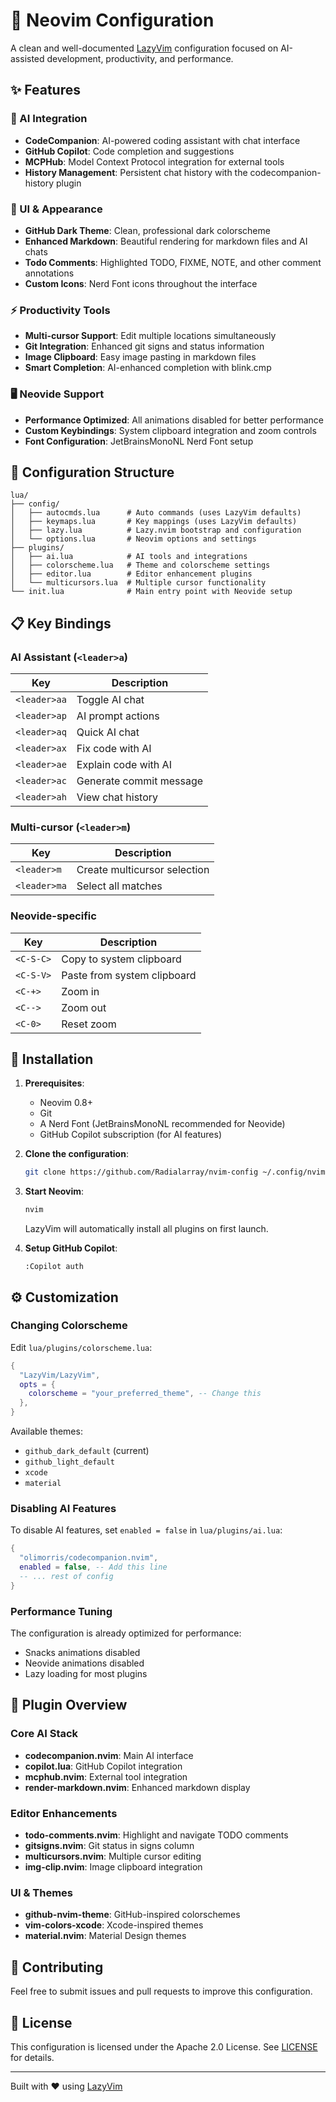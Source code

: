 # 🚀 Neovim Configuration

A clean and well-documented [LazyVim](https://github.com/LazyVim/LazyVim) configuration focused on AI-assisted development, productivity, and performance.

## ✨ Features

### 🤖 AI Integration
- **CodeCompanion**: AI-powered coding assistant with chat interface
- **GitHub Copilot**: Code completion and suggestions
- **MCPHub**: Model Context Protocol integration for external tools
- **History Management**: Persistent chat history with the codecompanion-history plugin

### 🎨 UI & Appearance
- **GitHub Dark Theme**: Clean, professional dark colorscheme
- **Enhanced Markdown**: Beautiful rendering for markdown files and AI chats
- **Todo Comments**: Highlighted TODO, FIXME, NOTE, and other comment annotations
- **Custom Icons**: Nerd Font icons throughout the interface

### ⚡ Productivity Tools
- **Multi-cursor Support**: Edit multiple locations simultaneously
- **Git Integration**: Enhanced git signs and status information
- **Image Clipboard**: Easy image pasting in markdown files
- **Smart Completion**: AI-enhanced completion with blink.cmp

### 🖥️ Neovide Support
- **Performance Optimized**: All animations disabled for better performance
- **Custom Keybindings**: System clipboard integration and zoom controls
- **Font Configuration**: JetBrainsMonoNL Nerd Font setup

## 🔧 Configuration Structure

```
lua/
├── config/
│   ├── autocmds.lua      # Auto commands (uses LazyVim defaults)
│   ├── keymaps.lua       # Key mappings (uses LazyVim defaults)
│   ├── lazy.lua          # Lazy.nvim bootstrap and configuration
│   └── options.lua       # Neovim options and settings
├── plugins/
│   ├── ai.lua            # AI tools and integrations
│   ├── colorscheme.lua   # Theme and colorscheme settings
│   ├── editor.lua        # Editor enhancement plugins
│   └── multicursors.lua  # Multiple cursor functionality
└── init.lua              # Main entry point with Neovide setup
```

## 📋 Key Bindings

### AI Assistant (`<leader>a`)
| Key | Description |
|-----|-------------|
| `<leader>aa` | Toggle AI chat |
| `<leader>ap` | AI prompt actions |
| `<leader>aq` | Quick AI chat |
| `<leader>ax` | Fix code with AI |
| `<leader>ae` | Explain code with AI |
| `<leader>ac` | Generate commit message |
| `<leader>ah` | View chat history |

### Multi-cursor (`<leader>m`)
| Key | Description |
|-----|-------------|
| `<leader>m` | Create multicursor selection |
| `<leader>ma` | Select all matches |

### Neovide-specific
| Key | Description |
|-----|-------------|
| `<C-S-C>` | Copy to system clipboard |
| `<C-S-V>` | Paste from system clipboard |
| `<C-+>` | Zoom in |
| `<C-->` | Zoom out |
| `<C-0>` | Reset zoom |

## 🚀 Installation

1. **Prerequisites**:
   - Neovim 0.8+ 
   - Git
   - A Nerd Font (JetBrainsMonoNL recommended for Neovide)
   - GitHub Copilot subscription (for AI features)

2. **Clone the configuration**:
   ```bash
   git clone https://github.com/Radialarray/nvim-config ~/.config/nvim
   ```

3. **Start Neovim**:
   ```bash
   nvim
   ```
   
   LazyVim will automatically install all plugins on first launch.

4. **Setup GitHub Copilot**:
   ```vim
   :Copilot auth
   ```

## ⚙️ Customization

### Changing Colorscheme
Edit `lua/plugins/colorscheme.lua`:
```lua
{
  "LazyVim/LazyVim",
  opts = {
    colorscheme = "your_preferred_theme", -- Change this
  },
}
```

Available themes:
- `github_dark_default` (current)
- `github_light_default`
- `xcode`
- `material`

### Disabling AI Features
To disable AI features, set `enabled = false` in `lua/plugins/ai.lua`:
```lua
{
  "olimorris/codecompanion.nvim",
  enabled = false, -- Add this line
  -- ... rest of config
}
```

### Performance Tuning
The configuration is already optimized for performance:
- Snacks animations disabled
- Neovide animations disabled
- Lazy loading for most plugins

## 📁 Plugin Overview

### Core AI Stack
- **codecompanion.nvim**: Main AI interface
- **copilot.lua**: GitHub Copilot integration
- **mcphub.nvim**: External tool integration
- **render-markdown.nvim**: Enhanced markdown display

### Editor Enhancements
- **todo-comments.nvim**: Highlight and navigate TODO comments
- **gitsigns.nvim**: Git status in signs column
- **multicursors.nvim**: Multiple cursor editing
- **img-clip.nvim**: Image clipboard integration

### UI & Themes
- **github-nvim-theme**: GitHub-inspired colorschemes
- **vim-colors-xcode**: Xcode-inspired themes  
- **material.nvim**: Material Design themes

## 🤝 Contributing

Feel free to submit issues and pull requests to improve this configuration.

## 📄 License

This configuration is licensed under the Apache 2.0 License. See [LICENSE](LICENSE) for details.

---

Built with ❤️ using [LazyVim](https://lazyvim.github.io/)
